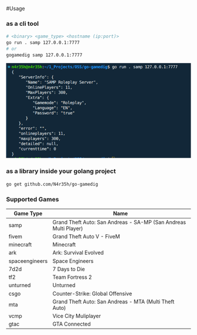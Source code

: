#Usage

### as a cli tool

```sh
# <binary> <game_type> <hostname (ip:port)>
go run . samp 127.0.0.1:7777
# or
gogamedig samp 127.0.0.1:7777
```

![example.png](example.png)

### as a library inside your golang project

```sh
go get github.com/N4r35h/go-gamedig
```

### Supported Games

| Game Type      | Name                                                             |
| -------------- | ---------------------------------------------------------------- |
| samp           | Grand Theft Auto: San Andreas - SA-MP (San Andreas Multi Player) |
| fivem          | Grand Theft Auto V - FiveM                                       |
| minecraft      | Minecraft                                                        |
| ark            | Ark: Survival Evolved                                            |
| spaceengineers | Space Engineers                                                  |
| 7d2d           | 7 Days to Die                                                    |
| tf2            | Team Fortress 2                                                  |
| unturned       | Unturned                                                         |
| csgo           | Counter-Strike: Global Offensive                                 |
| mta            | Grand Theft Auto: San Andreas - MTA (Multi Theft Auto)           |
| vcmp           | Vice City Muliplayer                                             |
| gtac           | GTA Connected                                                    |
